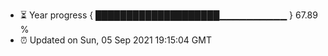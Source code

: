 - ⏳ Year progress { ████████████████████▁▁▁▁▁▁▁▁▁▁ } 67.89 %
- ⏰ Updated on Sun, 05 Sep 2021 19:15:04 GMT

